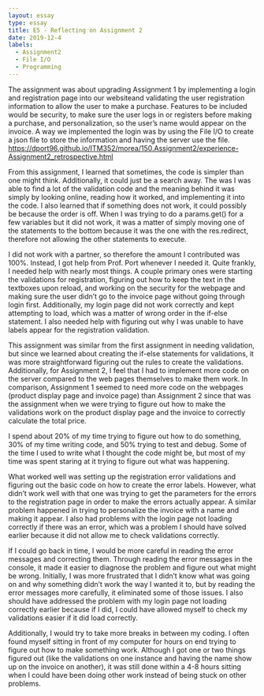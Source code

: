 ```yaml
---
layout: essay
type: essay
title: E5 - Reflecting on Assignment 2
date: 2019-12-4
labels:
  - Assignment2
  - File I/O
  - Programming
---
```


The assignment was about upgrading Assignment 1 by implementing a login and registration page into our websiteand validating the user registration information to allow the user to make a purchase. Features to be included would be security, to make sure the user logs in or registers before making a purchase, and personalization, so the user’s name would appear on the invoice. A way we implemented the login was by using the File I/O to create a json file to store the information and having the server use the file.
https://dport96.github.io/ITM352/morea/150.Assignment2/experience-Assignment2_retrospective.html

From this assignment, I learned that sometimes, the code is simpler than one might think. Additionally, it could just be a search away. The was I was able to find a lot of the validation code and the meaning behind it was simply by looking online, reading how it worked, and implementing it into the code. I also learned that if something does not work, it could possibly be because the order is off. When I was trying to do a params.get() for a few variables but it did not work, it was a matter of simply moving one of the statements to the bottom because it was the one with the res.redirect, therefore not allowing the other statements to execute.

I did not work with a partner, so therefore the amount I contributed was 100%. Instead, I got help from Prof. Port whenever I needed it. Quite frankly, I needed help with nearly most things. A couple primary ones were starting the validations for registration, figuring out how to keep the text in the textboxes upon reload, and working on the security for the webpage and making sure the user didn’t go to the invoice page without going through login first. Additionally, my login page did not work correctly and kept attempting to load, which was a matter of wrong order in the if-else statement. I also needed help with figuring out why I was unable to have labels appear for the registration validation.

This assignment was similar from the first assignment in needing validation, but since we learned about creating the if-else statements for validations, it was more straightforward figuring out the rules to create the validations. Additionally, for Assignment 2, I feel that I had to implement more code on the server compared to the web pages themselves to make them work. In comparison, Assignment 1 seemed to need more code on the webpages (product display page and invoice page) than Assignment 2 since that was the assignment when we were trying to figure out how to make the validations work on the product display page and the invoice to correctly calculate the total price.

I spend about 20% of my time trying to figure out how to do something, 30% of my time writing code, and 50% trying to test and debug. Some of the time I used to write what I thought the code might be, but most of my time was spent staring at it trying to figure out what was happening.

What worked well was setting up the registration error validations and figuring out the basic code on how to create the error labels. However, what didn’t work well with that one was trying to get the parameters for the errors to the registration page in order to make the errors actually appear. A similar problem happened in trying to personalize the invoice with a name and making it appear. I also had problems with the login page not loading correctly if there was an error, which was a problem I should have solved earlier because it did not allow me to check validations correctly.

If I could go back in time, I would be more careful in reading the error messages and correcting them. Through reading the error messages in the console, it made it easier to diagnose the problem and figure out what might be wrong. Initially, I was more frustrated that I didn’t know what was going on and why something didn’t work the way I wanted it to, but by reading the error messages more carefully, it eliminated some of those issues. I also should have addressed the problem with my login page not loading correctly earlier because if I did, I could have allowed myself to check my validations easier if it did load correctly.

Additionally, I would try to take more breaks in between my coding. I often found myself sitting in front of my computer for hours on end trying to figure out how to make something work. Although I got one or two things figured out (like the validations on one instance and having the name show up on the invoice on another), it was still done within a 4-8 hours sitting when I could have been doing other work instead of being stuck on other problems.
